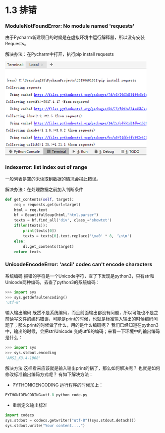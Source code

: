 # 1.3 排错

### ModuleNotFoundError: No module named 'requests'

由于Pycharm新建项目的时候是在虚拟环境中运行解释器，所以没有安装Requests。

解决办法：在Pycharm中打开，执行pip install requests

![](.gitbook/assets/image.png)

### indexerror: list index out of range

一般列表是空的未读取到数据的情况会报此错误。

解决办法：在处理数据之前加入判断条件

```python
def get_contents(self, target):
    req = requests.get(url=target)
    html = req.text
    bf = BeautifulSoup(html,"html.parser")
    texts = bf.find_all('div', class_='showtxt')
    if(len(texts)):
        print(texts[0])
        texts = texts[0].text.replace('\xa0' * 8, '\n\n')
    else:
        dl.get_contents(target)
    return texts
```

### UnicodeEncodeError: 'ascii' codec can't encode characters

系统编码 报错的字符是一个Unicode字符，查了下发现是python3，只有str和Unicode两种编码，去查了python3的系统编码：

```python
>>> import sys
>>> sys.getdefaultencoding()
'utf-8'
```

输入输出编码 既然不是系统编码，而且前面输出都没有问题，所以可能也不是之前读写文件的编码错误，可能是print的时候，也就是标准输入输出的时候编码问题了；那么print的时候做了什么，用的是什么编码呢？ 我们已经知道在python3中，输出的时候，会把str/Unicode 变成utf8的编码；来看一下环境中的输出编码是什么：

```python
>>> import sys 
>>> sys.stdout.encoding
'ANSI_X3.4-1968'
```

解决方法 这样看来应该就是输入输出print的锅了，那么如何解决呢？ 也就是如何修改标准输出编码方式呢？ 有如下解决方法：

* PYTHONIOENCODING 运行程序的时候加上： 

```python
PYTHONIOENCODING=utf-8 python code.py
```

* 重新定义输出标准 

```python
import codecs
sys.stdout = codecs.getwriter("utf-8")(sys.stdout.detach())
sys.stdout.write("Your content....")
```

